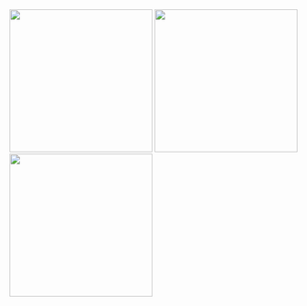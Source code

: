 

<img src="C://Users/Prasad/git-projects/Placement-Management-System/snips/student_login_page.PNG" width="250">
<img src="https://c4.wallpaperflare.com/wallpaper/544/77/284/programming-programming-language-python-programming-logo-hd-wallpaper-preview.jpg" width="250">
<img src="https://mk0jobadderjftub56m0.kinstacdn.com/wp-content/uploads/stackoverflow.com-300.jpg" width="250">
